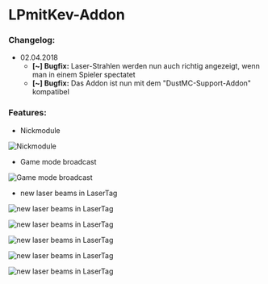 # LPmitKev-Addon
### Changelog:
* 02.04.2018
  * **[~] Bugfix:** Laser-Strahlen werden nun auch richtig angezeigt, wenn man in einem Spieler spectatet
  * **[~] Bugfix:** Das Addon ist nun mit dem "DustMC-Support-Addon" kompatibel
### Features:
* Nickmodule

![Nickmodule](http://screens.kinau.systems/79838d74689948268bc16a2cdc4c1bb2.png)
* Game mode broadcast

![Game mode broadcast](http://screens.kinau.systems/3d70bab0dcbd42fab95eb410e357df1e.png)
* new laser beams in LaserTag

![new laser beams in LaserTag](http://neboria.eu/websites/general/download/lasertag04.png)

![new laser beams in LaserTag](http://neboria.eu/websites/general/download/lasertag01.png)

![new laser beams in LaserTag](http://neboria.eu/websites/general/download/lasertag03.png)

![new laser beams in LaserTag](http://neboria.eu/websites/general/download/lasertag05.png)

![new laser beams in LaserTag](http://neboria.eu/websites/general/download/lasertag02.png)
